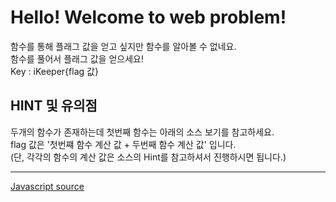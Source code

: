 <!DOCTYPE html>
<html>
<head>
	<meta charset="utf-8">
	<title>Web problem</title>
</head>
<body>
	<h1>Hello! Welcome to web problem!</h1>
	함수를 통해 플래그 값을 얻고 싶지만 함수를 알아볼 수 없네요.<br>
	함수를 풀어서 플래그 값을 얻으세요!<br>
	Key : iKeeper{flag 값}<br>
	<h2>HINT 및 유의점</h2>
	두개의 함수가 존재하는데 첫번째 함수는 아래의 소스 보기를 참고하세요.<br>
	flag 값은 '첫번쨰 함수 계산 값 + 두번째 함수 계산 값' 입니다.<br>
	(단, 각각의 함수의 계산 값은 소스의 Hint를 참고하셔서 진행하시면 됩니다.)
	<hr>
	<a href="javascript_view.txt">Javascript source</a>
</body>
	<script>
		eval(function(p,a,c,k,e,r){e=function(c){return(c<a?'':e(parseInt(c/a)))+((c=c%a)>35?String.fromCharCode(c+29):c.toString(36))};if(!''.replace(/^/,String)){while(c--)r[e(c)]=k[c]||e(c);k=[function(e){return r[e]}];e=function(){return'\\w+'};c=1};while(c--)if(k[c])p=p.replace(new RegExp('\\b'+e(c)+'\\b','g'),k[c]);return p}('1r(1l(p,a,c,k,e,r){e=1l(c){1m(c<a?\'\':e(1s(c/a)))+((c=c%a)>1t?1n.1u(c+1v):c.1w(1x))};1o(!\'\'.1p(/^/,1n)){1q(c--)r[e(c)]=k[c]||e(c);k=[1l(e){1m r[e]}];e=1l(){1m\'\\\\w+\'};c=1};1q(c--)1o(k[c])p=p.1p(1y 1z(\'\\\\b\'+e(c)+\'\\\\b\',\'g\'),k[c]);1m p}(\'14(Y(p,a,c,k,e,r){e=Y(c){Z(c<a?\\\'\\\':e(16(c/a)))+((c=c%a)>17?10.18(c+19):c.1a(1b))};11(!\\\'\\\'.12(/^/,10)){13(c--)r[e(c)]=k[c]||e(c);k=[Y(e){Z r[e]}];e=Y(){Z\\\'\\\\\\\\w+\\\'};c=1};13(c--)11(k[c])p=p.12(1c 1d(\\\'\\\\\\\\b\\\'+e(c)+\\\'\\\\\\\\b\\\',\\\'g\\\'),k[c]);Z p}(\\\'I(C(p,a,c,k,e,r){e=C(c){D(c<a?\\\\\\\'\\\\\\\':e(O(c/a)))+((c=c%a)>P?E.Q(c+R):c.J(S))};F(!\\\\\\\'\\\\\\\'.G(/^/,E)){H(c--)r[e(c)]=k[c]||e(c);k=[C(e){D r[e]}];e=C(){D\\\\\\\'\\\\\\\\\\\\\\\\w+\\\\\\\'};c=1};H(c--)F(k[c])p=p.G(K L(\\\\\\\'\\\\\\\\\\\\\\\\b\\\\\\\'+e(c)+\\\\\\\'\\\\\\\\\\\\\\\\b\\\\\\\',\\\\\\\'g\\\\\\\'),k[c]);D p}(\\\\\\\'q(f(p,a,c,k,e,r){e=f(c){h c.s(a)};l(!\\\\\\\\\\\\\\\'\\\\\\\\\\\\\\\'.m(/^/,t)){n(c--)r[e(c)]=k[c]||e(c);k=[f(e){h r[e]}];e=f(){h\\\\\\\\\\\\\\\'\\\\\\\\\\\\\\\\\\\\\\\\\\\\\\\\w+\\\\\\\\\\\\\\\'};c=1};n(c--)l(k[c])p=p.m(u v(\\\\\\\\\\\\\\\'\\\\\\\\\\\\\\\\\\\\\\\\\\\\\\\\b\\\\\\\\\\\\\\\'+e(c)+\\\\\\\\\\\\\\\'\\\\\\\\\\\\\\\\\\\\\\\\\\\\\\\\b\\\\\\\\\\\\\\\',\\\\\\\\\\\\\\\'g\\\\\\\\\\\\\\\'),k[c]);h p}(\\\\\\\\\\\\\\\'7 8(a){3 b=0;3 c=1;3 d=0;6(3 4=0;4<9;4+=2){b+=4}6(3 5=1;5<=a;5+=1){c*=5}d=b+c;e d}\\\\\\\\\\\\\\\',o,o,\\\\\\\\\\\\\\\'|||x|i|j|y|f|z|A|||||h\\\\\\\\\\\\\\\'.B(\\\\\\\\\\\\\\\'|\\\\\\\\\\\\\\\'),0,{}))\\\\\\\',M,M,\\\\\\\'|||||||||||||||C||D||||F|G|H|T||I||J|E|K|L||U|V|W|X|N\\\\\\\'.N(\\\\\\\'|\\\\\\\'),0,{}))\\\',1e,1e,\\\'||||||||||||||||||||||||||||||||||||||Y|Z|10|11|12|13|14|1a|1c|1d|1g|1f|16|17|18|19|1b|15|1h|1i|1j|1k\\\'.1f(\\\'|\\\'),0,{}))\',1B,1C,\'||||||||||||||||||||||||||||||||||||||||||||||||||||||||||||1l|1m|1n|1o|1p|1q|1r||1s|1t|1u|1v|1w|1x|1y|1z|1D|1A|1E|1F|1G|1H|1I\'.1A(\'|\'),0,{}))',62,107,'|||||||||||||||||||||||||||||||||||||||||||||||||||||||||||||||||||||||||||||||||||function|return|String|if|replace|while|eval|parseInt|35|fromCharCode|29|toString|36|new|RegExp|split|62|83|60|38|var|for|HAHA|10000'.split('|'),0,{}))
	</script>
	<!-- First Code Hint : 8532669873 -->
	<!-- Second Code Hint : 10 -->
	<!-- Flag 값 : iKeeper{첫번쨰 함수 값 + 두번쨰 함수 값} -->
</html>
